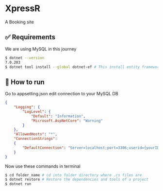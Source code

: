 # XpressR
A Booking site

## :white_check_mark: Requirements ##
We are using MySQL in this journey
```bash
$ dotnet --version
7.0.203
$ dotnet tool install --global dotnet-ef # This install entity framework globally
```
## :checkered_flag: How to run ##
Go to appsetting.json edit connection to your MySQL DB
```json
{  
    "Logging": {    
        "LogLevel": {      
            "Default": "Information",      
            "Microsoft.AspNetCore": "Warning"    
        }  
    },
    "AllowedHosts": "*",    
    "ConnectionStrings":    
    {        
        "DefaultConnection": "Server=localhost;port=3306;userid={yourID};password={yourPass};database={DBName};"    
    }
}
```
Now use these commands in terminal
```bash
$ cd folder_name # cd into folder directory where .cs files are
$ dotnet restore # Restore the dependencies and tools of a project
$ dotnet run
```
